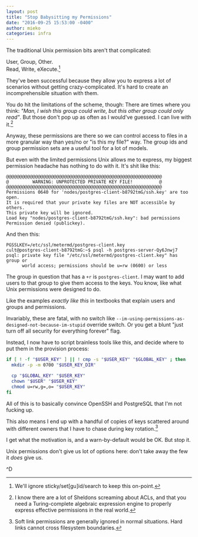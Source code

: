 ```yaml
---
layout: post
title: "Stop Babysitting my Permissions"
date: "2016-09-25 15:53:00 -0400"
author: mieko
categories: infra
---
```

The traditional Unix permission bits aren't that complicated:

User, Group, Other.  
Read, Write, eXecute.[^1]

They've been successful because they allow you to express a lot of scenarios
without getting crazy-complicated.  It's hard to create an incomprehensible
situation with them.

You do hit the limitations of the scheme, though: There are times where you
think: *"Man, I wish this group could write, but this other group could only
read"*.  But those don't pop up as often as I would've guessed.  I can live
with it.[^2]

Anyway, these permissions are there so we can control access to files in a
more granular way than yes/no or "is this my file?" way.  The group ids and
group permission sets are a useful tool for a lot of models.

But even with the limited permissions Unix allows me to express, my biggest
permission headache has nothing to do with it.  It's shit like this:

    @@@@@@@@@@@@@@@@@@@@@@@@@@@@@@@@@@@@@@@@@@@@@@@@@@@@@@@@@@@
    @         WARNING: UNPROTECTED PRIVATE KEY FILE!          @
    @@@@@@@@@@@@@@@@@@@@@@@@@@@@@@@@@@@@@@@@@@@@@@@@@@@@@@@@@@@
    Permissions 0640 for 'nodes/postgres-client-b8792tmG/ssh.key' are too open.
    It is required that your private key files are NOT accessible by others.
    This private key will be ignored.
    Load key "nodes/postgres-client-b8792tmG/ssh.key": bad permissions
    Permission denied (publickey).

And then this:

    PGSSLKEY=/etc/ssl/metermd/postgres-client.key
    cult@postgres-client-b8792tmG:~$ psql -h postgres-server-Qy6Jnwj7
    psql: private key file "/etc/ssl/metermd/postgres-client.key" has group or
          world access; permissions should be u=rw (0600) or less

The group in question that has a `+r` is `postgres-client`.  I may want to
add users to that group to give them access to the keys.  You know, like what
Unix permissions were designed to do.  

Like the examples *exactly like this* in textbooks that explain users and
groups and permissions.

Invariably, these are fatal, with no switch like
`--im-using-permissions-as-designed-not-because-im-stupid` override switch.  Or
you get a blunt "just turn off all security for everything forever" flag.

Instead, I now have to script brainless tools like this, and decide where to
put them in the provision process:

```bash
if [ ! -f "$USER_KEY" ] || ! cmp -s "$USER_KEY" "$GLOBAL_KEY" ; then
  mkdir -p -m 0700 "$USER_KEY_DIR"

  cp "$GLOBAL_KEY" "$USER_KEY"
  chown "$USER" "$USER_KEY"
  chmod u=rw,g=,o= "$USER_KEY"
fi
```

All of this is to basically convince OpenSSH and PostgreSQL that I'm not
fucking up.

This also means I end up with a handful of copies of keys scattered around with
different owners that I have to chase during key rotation.[^3]

I get what the motivation is, and a warn-by-default would be OK.   But stop it.

Unix permissions don't give us lot of options here: don't take away the few it
*does* give us.

^D

[^1]:
    We'll ignore sticky/set[gu]id/search to keep this on-point.

[^2]:
    I know there are a lot of Sheldons screaming about ACLs, and that you need
    a Turing-complete algebraic expression engine to properly express effective
    permissions in the real world.

[^3]:
    Soft link permissions are generally ignored in normal situations.
    Hard links cannot cross filesystem boundaries.
